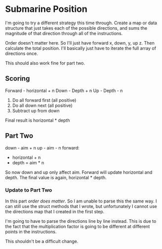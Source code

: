 # Submarine Position

I'm going to try a different strategy this time through.
Create a map or data structure that just takes each of the possible
directions, and sums the magnitude of that direction through all of
the instructions.

Order doesn't matter here. So I'll just have forward x, down, y, up z.
Then calculate the total position. I'll basically just have to iterate
the full array of directions once.

This should also work fine for part two.

## Scoring

Forward - horizontal + n
Down - Depth + n
Up - Depth - n

1. Do all forward first (all positive)
2. Do all down next (all positive)
3. Subtract up from down

Final result is horizontal * depth

## Part Two

down - aim + n
up - aim - n
forward:
  - horizontal + n
  - depth = aim * n

So now down and up only affect aim. Forward will update horizontal
and depth. The final value is again, horizontal * depth.

### Update to Part Two

In this part *order does matter*. So I am unable to parse this the
same way. I can still use the struct methods that I wrote, but unfortunately
I cannot use the directions map that I created in the first step.

I'm going to have to parse the directions line by line instead. This is due
to the fact that the multiplication factor is going to be different at different
points in the instructions.

This shouldn't be a difficult change.
